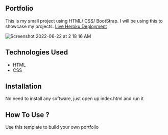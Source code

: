 ## Portfolio
This is my small project using HTML/ CSS/ BootStrap. I will be using this to showcase my projects. 
[Live Heroku Deployment](https://portfolio-mekonnin.herokuapp.com/)

![Screenshot 2022-06-22 at 2 18 16 AM](https://user-images.githubusercontent.com/29079213/174894801-f90bc3b3-b788-4e5e-8623-a62c130a099f.png)

## Technologies Used 
* HTML
* CSS
## Installation
No need to install any software, just open up index.html and run it
## How To Use ?
Use this template to build your own portfolio

